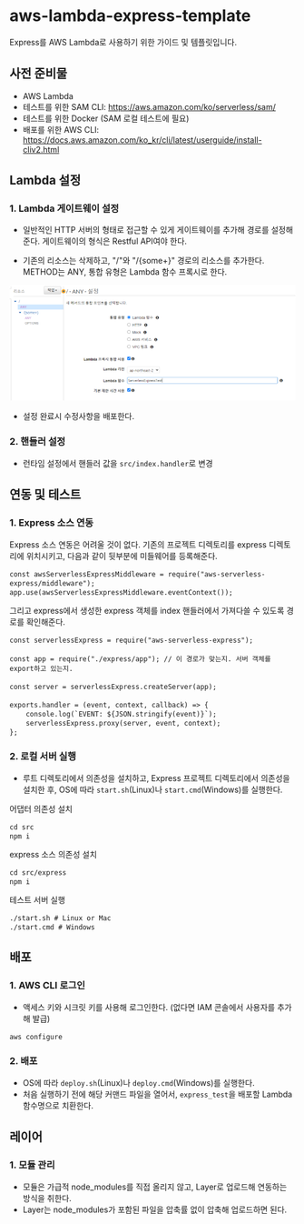 # aws-lambda-express-template

Express를 AWS Lambda로 사용하기 위한 가이드 및 템플릿입니다.

## 사전 준비물

-   AWS Lambda
-   테스트를 위한 SAM CLI: https://aws.amazon.com/ko/serverless/sam/
-   테스트를 위한 Docker (SAM 로컬 테스트에 필요)
-   배포를 위한 AWS CLI: https://docs.aws.amazon.com/ko_kr/cli/latest/userguide/install-cliv2.html

##

## Lambda 설정

### 1. Lambda 게이트웨이 설정

-   일반적인 HTTP 서버의 형태로 접근할 수 있게 게이트웨이를 추가해 경로를 설정해준다. 게이트웨이의 형식은 Restful API여야 한다.

-   기존의 리소스는 삭제하고, "/"와 "/{some+}" 경로의 리소스를 추가한다. METHOD는 ANY, 통합 유형은 Lambda 함수 프록시로 한다.

![](./examples/gateway-0.png)

-   설정 완료시 수정사항을 배포한다.

### 2. 핸들러 설정

-   런타임 설정에서 핸들러 값을 `src/index.handler`로 변경

##

## 연동 및 테스트

### 1. Express 소스 연동

Express 소스 연동은 어려울 것이 없다. 기존의 프로젝트 디렉토리를 express 디렉토리에 위치시키고, 다음과 같이 뒷부분에 미들웨어를 등록해준다.

```
const awsServerlessExpressMiddleware = require("aws-serverless-express/middleware");
app.use(awsServerlessExpressMiddleware.eventContext());
```

그리고 express에서 생성한 express 객체를 index 핸들러에서 가져다쓸 수 있도록 경로를 확인해준다.

```
const serverlessExpress = require("aws-serverless-express");

const app = require("./express/app"); // 이 경로가 맞는지. 서버 객체를 export하고 있는지.

const server = serverlessExpress.createServer(app);

exports.handler = (event, context, callback) => {
    console.log(`EVENT: ${JSON.stringify(event)}`);
    serverlessExpress.proxy(server, event, context);
};

```

### 2. 로컬 서버 실행

-   루트 디렉토리에서 의존성을 설치하고, Express 프로젝트 디렉토리에서 의존성을 설치한 후, OS에 따라 `start.sh`(Linux)나 `start.cmd`(Windows)를 실행한다.

어댑터 의존성 설치

```
cd src
npm i
```

express 소스 의존성 설치

```
cd src/express
npm i
```

테스트 서버 실행

```
./start.sh # Linux or Mac
./start.cmd # Windows
```

##

## 배포

### 1. AWS CLI 로그인

-   액세스 키와 시크릿 키를 사용해 로그인한다. (없다면 IAM 콘솔에서 사용자를 추가해 발급)

```
aws configure
```

### 2. 배포

-   OS에 따라 `deploy.sh`(Linux)나 `deploy.cmd`(Windows)를 실행한다.
-   처음 실행하기 전에 해당 커맨드 파일을 열어서, `express_test`을 배포할 Lambda 함수명으로 치환한다.

##

## 레이어

### 1. 모듈 관리

-   모듈은 가급적 node_modules를 직접 올리지 않고, Layer로 업로드해 연동하는 방식을 취한다.
-   Layer는 node_modules가 포함된 파일을 압축률 없이 압축해 업로드하면 된다.
